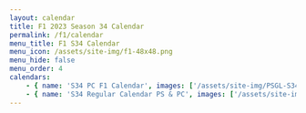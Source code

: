```yaml
---
layout: calendar
title: F1 2023 Season 34 Calendar
permalink: /f1/calendar
menu_title: F1 S34 Calendar
menu_icon: /assets/site-img/f1-48x48.png
menu_hide: false
menu_order: 4
calendars:
    - { name: 'S34 PC F1 Calendar', images: ['/assets/site-img/PSGL-S34-Calendar-PC-F1.jpg', '/assets/site-img/PSGL-S34-Calendar-9-13-PC-F1.jpg'], width: 1920, height: 1080 }
    - { name: 'S34 Regular Calendar PS & PC', images: ['/assets/site-img/PSGL-S34-Calendar-Regular.jpg', '/assets/site-img/PSGL-S34-Calendar-9-13-Main-Tiers.jpg'], width: 1920, height: 1080 }
---
```

